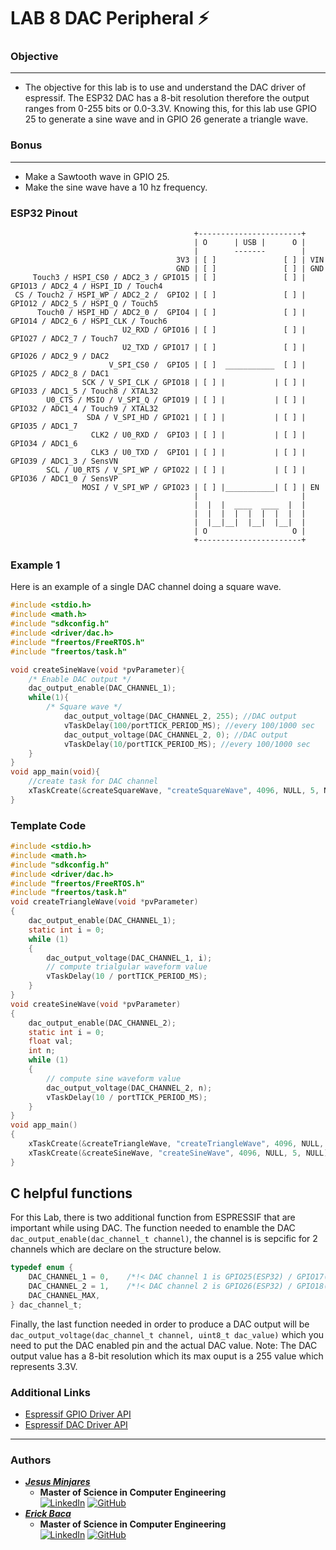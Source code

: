# **LAB 8 DAC Peripheral :zap:**

### **Objective**
*** 
* The objective for this lab is to use and understand the DAC driver of espressif. The ESP32 DAC has a 8-bit resolution therefore the output ranges from 0-255 bits or 0.0-3.3V. Knowing this, for this lab use GPIO 25 to generate a sine wave and in GPIO 26 generate a triangle wave. 

### **Bonus**
***
* Make a Sawtooth wave in GPIO 25.
* Make the sine wave have a 10 hz frequency.

### **ESP32 Pinout**
~~~
                                         +-----------------------+
                                         | O      | USB |      O |
                                         |        -------        |
                                     3V3 | [ ]               [ ] | VIN
                                     GND | [ ]               [ ] | GND
     Touch3 / HSPI_CS0 / ADC2_3 / GPIO15 | [ ]               [ ] | GPIO13 / ADC2_4 / HSPI_ID / Touch4
 CS / Touch2 / HSPI_WP / ADC2_2 /  GPIO2 | [ ]               [ ] | GPIO12 / ADC2_5 / HSPI_Q / Touch5
      Touch0 / HSPI_HD / ADC2_0 /  GPIO4 | [ ]               [ ] | GPIO14 / ADC2_6 / HSPI_CLK / Touch6
                         U2_RXD / GPIO16 | [ ]               [ ] | GPIO27 / ADC2_7 / Touch7
                         U2_TXD / GPIO17 | [ ]               [ ] | GPIO26 / ADC2_9 / DAC2
                      V_SPI_CS0 /  GPIO5 | [ ]  ___________  [ ] | GPIO25 / ADC2_8 / DAC1
                SCK / V_SPI_CLK / GPIO18 | [ ] |           | [ ] | GPIO33 / ADC1_5 / Touch8 / XTAL32
        U0_CTS / MSIO / V_SPI_Q / GPIO19 | [ ] |           | [ ] | GPIO32 / ADC1_4 / Touch9 / XTAL32
                 SDA / V_SPI_HD / GPIO21 | [ ] |           | [ ] | GPIO35 / ADC1_7 
                  CLK2 / U0_RXD /  GPIO3 | [ ] |           | [ ] | GPIO34 / ADC1_6 
                  CLK3 / U0_TXD /  GPIO1 | [ ] |           | [ ] | GPIO39 / ADC1_3 / SensVN 
        SCL / U0_RTS / V_SPI_WP / GPIO22 | [ ] |           | [ ] | GPIO36 / ADC1_0 / SensVP 
                MOSI / V_SPI_WP / GPIO23 | [ ] |___________| [ ] | EN 
                                         |                       |
                                         |  |  |  ____  ____  |  |
                                         |  |  |  |  |  |  |  |  |
                                         |  |__|__|  |__|  |__|  |
                                         | O                   O |
                                         +-----------------------+
~~~

### **Example 1**
Here is an example of a single DAC channel doing a square wave.
~~~c
#include <stdio.h>
#include <math.h>
#include "sdkconfig.h"
#include <driver/dac.h>
#include "freertos/FreeRTOS.h"
#include "freertos/task.h"

void createSineWave(void *pvParameter){
    /* Enable DAC output */
    dac_output_enable(DAC_CHANNEL_1);
    while(1){
        /* Square wave */
            dac_output_voltage(DAC_CHANNEL_2, 255); //DAC output
            vTaskDelay(100/portTICK_PERIOD_MS); //every 100/1000 sec
            dac_output_voltage(DAC_CHANNEL_2, 0); //DAC output
            vTaskDelay(10/portTICK_PERIOD_MS); //every 100/1000 sec
    }
}
void app_main(void){
    //create task for DAC channel
    xTaskCreate(&createSquareWave, "createSquareWave", 4096, NULL, 5, NULL);
}
~~~
### **Template Code**
~~~c
#include <stdio.h>
#include <math.h>
#include "sdkconfig.h"
#include <driver/dac.h>
#include "freertos/FreeRTOS.h"
#include "freertos/task.h"
void createTriangleWave(void *pvParameter)
{
    dac_output_enable(DAC_CHANNEL_1);
    static int i = 0;
    while (1)
    {
        dac_output_voltage(DAC_CHANNEL_1, i);
        // compute trialgular waveform value
        vTaskDelay(10 / portTICK_PERIOD_MS);
    }
}
void createSineWave(void *pvParameter)
{
    dac_output_enable(DAC_CHANNEL_2);
    static int i = 0;
    float val;
    int n;
    while (1)
    {
        // compute sine waveform value
        dac_output_voltage(DAC_CHANNEL_2, n);
        vTaskDelay(10 / portTICK_PERIOD_MS);
    }
}
void app_main()
{
    xTaskCreate(&createTriangleWave, "createTriangleWave", 4096, NULL, 5, NULL);
    xTaskCreate(&createSineWave, "createSineWave", 4096, NULL, 5, NULL);
}
~~~
## **C helpful functions**

For this Lab, there is two additional function from ESPRESSIF that are important while using DAC. The function needed to enamble the DAC `dac_output_enable(dac_channel_t channel)`, the channel is is sepcific for 2 channels which are declare on the structure below.
~~~c
typedef enum {
    DAC_CHANNEL_1 = 0,    /*!< DAC channel 1 is GPIO25(ESP32) / GPIO17(ESP32S2) */
    DAC_CHANNEL_2 = 1,    /*!< DAC channel 2 is GPIO26(ESP32) / GPIO18(ESP32S2) */
    DAC_CHANNEL_MAX,
} dac_channel_t;
~~~
Finally, the last function needed in order to produce a DAC output will be `dac_output_voltage(dac_channel_t channel, uint8_t dac_value)` which you need to put the DAC enabled pin and the actual DAC value. Note: The DAC output value has a 8-bit resolution which its max ouput is a 255 value which represents 3.3V.

### **Additional Links**
* [Espressif GPIO Driver API](https://docs.espressif.com/projects/esp-idf/en/latest/esp32/api-reference/peripherals/gpio.html#)
* [Espressif DAC Driver API](https://docs.espressif.com/projects/esp-idf/en/latest/esp32/api-reference/peripherals/dac.html)
---
### **Authors**
* [***Jesus Minjares***](https://github.com/jminjares4)
  * **Master of Science in Computer Engineering** <br>
    [![LinkedIn](https://img.shields.io/badge/LinkedIn-0077B5?style=for-the-badge&logo=linkedin&logoColor=white&style=flat)](www.linkedin.com/in/jesusminjares) [![GitHub](https://img.shields.io/badge/GitHub-100000?style=for-the-badge&logo=github&logoColor=white&style=flat)](https://github.com/jminjares4)
* [***Erick Baca***](https://github.com/eabaca2419)
  * **Master of Science in Computer Engineering** <br>
    [![LinkedIn](https://img.shields.io/badge/LinkedIn-0077B5?style=for-the-badge&logo=linkedin&logoColor=white&style=flat)](https://www.linkedin.com/in/erick-baca-484bbb215/) [![GitHub](https://img.shields.io/badge/GitHub-100000?style=for-the-badge&logo=github&logoColor=white&style=flat)](https://github.com/eabaca2419)


